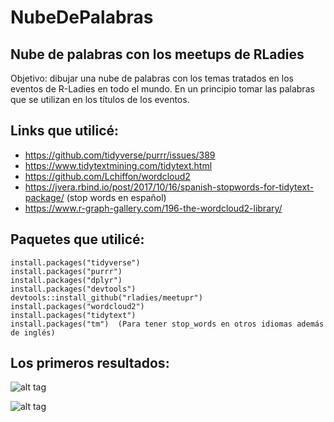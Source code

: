 # NubeDePalabras
## Nube de palabras con los meetups de RLadies

Objetivo: dibujar una nube de palabras con los temas tratados en los eventos de R-Ladies en todo el mundo.
En un principio tomar las palabras que se utilizan en los títulos de los eventos.

## Links que utilicé:
- https://github.com/tidyverse/purrr/issues/389
- https://www.tidytextmining.com/tidytext.html 
- https://github.com/Lchiffon/wordcloud2 
- https://jvera.rbind.io/post/2017/10/16/spanish-stopwords-for-tidytext-package/ (stop words en español)
- https://www.r-graph-gallery.com/196-the-wordcloud2-library/

## Paquetes que utilicé:

```
install.packages("tidyverse")
install.packages("purrr")
install.packages("dplyr")
install.packages("devtools")
devtools::install_github("rladies/meetupr")
install.packages("wordcloud2")
install.packages("tidytext")
install.packages("tm")  (Para tener stop_words en otros idiomas además de inglés)
```
## Los primeros resultados:

![alt tag](https://github.com/yabellini/NubeDePalabras/blob/master/NubeDePalabras1.png)

![alt tag](https://github.com/yabellini/NubeDePalabras/blob/master/nubeDepalabras2.png)


